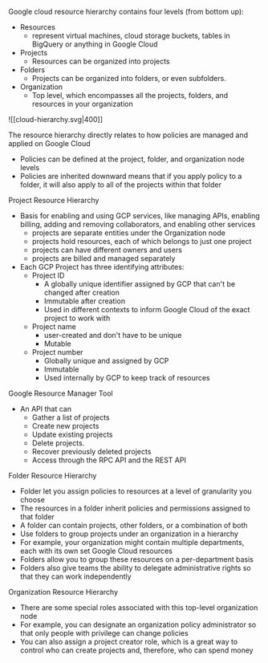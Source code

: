 Google cloud resource hierarchy contains four levels (from bottom up):
- Resources
	- represent virtual machines, cloud storage buckets, tables in BigQuery or anything in Google Cloud
- Projects
	- Resources can be organized into projects
- Folders
	- Projects can be organized into folders, or even subfolders.
- Organization
	- Top level, which encompasses all the projects, folders, and resources in your organization

![[cloud-hierarchy.svg|400]]

The resource hierarchy directly relates to how policies are managed and applied on Google Cloud
- Policies can be defined at the project, folder, and organization node levels
- Policies are inherited downward means that if you apply policy to a folder, it will also apply to all of the projects within that folder

Project Resource Hierarchy
- Basis for enabling and using GCP services, like managing APIs, enabling billing, adding and removing collaborators, and enabling other services
	- projects are separate entities under the Organization node
	- projects hold resources, each of which belongs to just one project
	- projects can have different owners and users
	- projects are billed and managed separately
- Each GCP Project has three identifying attributes: 
	- Project ID
		- A globally unique identifier assigned by GCP that can't be changed after creation
		- Immutable after creation
		- Used in different contexts to inform Google Cloud of the exact project to work with
	- Project name
		- user-created and don't have to be unique
		- Mutable
	- Project number
		- Globally unique and assigned by GCP
		- Immutable
		- Used internally by GCP to keep track of resources

Google Resource Manager Tool
- An API that can 
	- Gather a list of projects
	- Create new projects
	- Update existing projects
	- Delete projects.
	- Recover previously deleted projects
	- Access through the RPC API and the REST API

Folder Resource Hierarchy
- Folder let you assign policies to resources at a level of granularity you choose
- The resources in a folder inherit policies and permissions assigned to that folder
- A folder can contain projects, other folders, or a combination of both
- Use folders to group projects under an organization in a hierarchy
- For example, your organization might contain multiple departments, each with its own set Google Cloud resources
- Folders allow you to group these resources on a per-department basis
- Folders also give teams the ability to delegate administrative rights so that they can work independently

Organization Resource Hierarchy
- There are some special roles associated with this top-level organization node
- For example, you can designate an organization policy administrator so that only people with privilege can change policies
- You can also assign a project creator role, which is a great way to control who can create projects and, therefore, who can spend money
